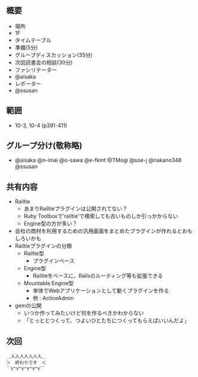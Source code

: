概要
---

+ 場所
 + 1F
+ タイムテーブル
 + 準備(5分)
 + グループディスカッション(35分)
 + 次回読書会の相談(30分)
+ ファシリテーター
 + @aisaka
+ レポーター
 + @ssusan

範囲
---

+ 10-3, 10-4 (p391-411)

グループ分け(敬称略)
---

+ @aisaka @n-imai @o-sawa @e-fkmt @TMogi @soe-j @nakano348 @ssusan

共有内容
---

* Railtie
    * あまりRailtieプラグインは公開されてない？
    * Ruby Toolboxで'railtie'で検索しても古いものしか引っかからない
    * Engine型の方が多い？
* 会社の商材を利用するための汎用画面をまとめたプラグインが作れるとおもしろいかも
* Railtieプラグインの分類
    * Railtie型
        * プラグインベース
    * Engine型
        * Railtieをベースに、Railsのルーティング等も拡張できる
    * Mountable Engine型
        * 単体でWebアプリケーションとして動くプラグインを作る
        * 例 : ActiceAdmin
* gemの公開
    * いつか作ってみたいけど何を作るべきかわからない
    * 「とっととつくって、つよいひとたちにつくってもらえばいいんだよ」

次回
---

```
＿人人人人人人人＿
＞　終わりです　＜
￣Y^Y^Y^Y^Y^Y￣
```
